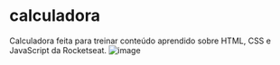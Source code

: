# calculadora

Calculadora feita para treinar conteúdo aprendido  sobre HTML, CSS e JavaScript da Rocketseat.
![image](https://user-images.githubusercontent.com/62142146/159928403-acb3f1fa-a444-4ed8-a59e-ba7327272151.png)


